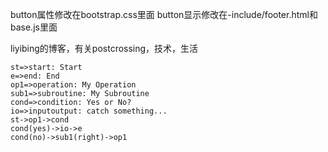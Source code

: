 button属性修改在bootstrap.css里面
button显示修改在-include/footer.html和base.js里面

liyibing的博客，有关postcrossing，技术，生活

```flow
st=>start: Start
e=>end: End
op1=>operation: My Operation
sub1=>subroutine: My Subroutine
cond=>condition: Yes or No?
io=>inputoutput: catch something...
st->op1->cond
cond(yes)->io->e
cond(no)->sub1(right)->op1
```